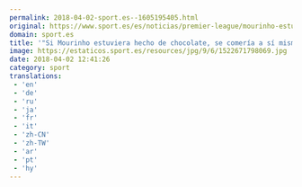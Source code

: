 ```yaml
---
permalink: 2018-04-02-sport.es--1605195405.html
original: https://www.sport.es/es/noticias/premier-league/mourinho-estuviera-hecho-chocolate-comeria-mismo-6729556?utm_source=rss-noticias&utm_medium=feed&utm_campaign=premier-league
domain: sport.es
title: '"Si Mourinho estuviera hecho de chocolate, se comería a sí mismo"'
image: https://estaticos.sport.es/resources/jpg/9/6/1522671798069.jpg
date: 2018-04-02 12:41:26
category: sport
translations: 
 - 'en'
 - 'de'
 - 'ru'
 - 'ja'
 - 'fr'
 - 'it'
 - 'zh-CN'
 - 'zh-TW'
 - 'ar'
 - 'pt'
 - 'hy'
---
```


